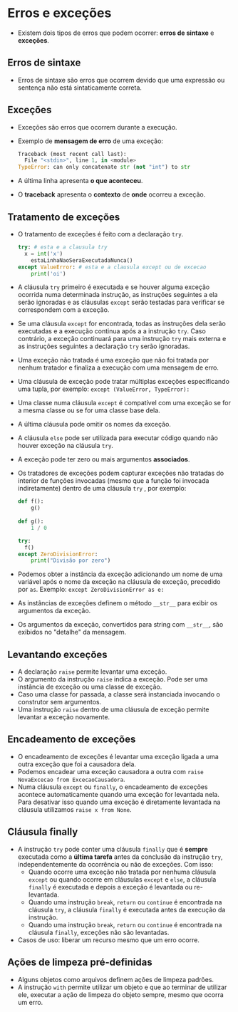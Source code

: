 # Erros e exceções

- Existem dois tipos de erros que podem ocorrer: **erros de sintaxe** e **exceções**.

## Erros de sintaxe

- Erros de sintaxe são erros que ocorrem devido que uma expressão ou sentença não está sintaticamente correta.

## Exceções

- Exceções são erros que ocorrem durante a execução.

- Exemplo de **mensagem de erro** de uma exceção:

  ```python
  Traceback (most recent call last):
    File "<stdin>", line 1, in <module>
  TypeError: can only concatenate str (not "int") to str
  ```

- A última linha apresenta **o que aconteceu**.

- O **traceback** apresenta o **contexto** de **onde** ocorreu a exceção.

## Tratamento de exceções

- O tratamento de exceções é feito com a declaração `try`.

  ```python
  try: # esta e a clausula try
  	x = int('x')
      estaLinhaNaoSeraExecutadaNunca()
  except ValueError: # esta e a clausula except ou de excecao
      print('oi')
  ```

- A cláusula `try` primeiro é executada e se houver alguma exceção ocorrida numa determinada instrução, as instruções seguintes a ela serão ignoradas e as cláusulas `except` serão testadas para verificar se correspondem com a exceção.

- Se uma cláusula `except` for encontrada, todas as instruções dela serão executadas e a execução continua após a a instrução `try`. Caso contrário, a exceção continuará para uma instrução `try` mais externa e as instruções seguintes a declaração `try` serão ignoradas.

- Uma exceção não tratada é uma exceção que não foi tratada por nenhum tratador e finaliza a execução com uma mensagem de erro.

- Uma cláusula de exceção pode tratar múltiplas exceções especificando uma tupla, por exemplo: `except (ValueError, TypeError):`

- Uma classe numa cláusula `except` é compatível com uma exceção se for a mesma classe ou se for uma classe base dela.

- A última cláusula pode omitir os nomes da exceção.

- A cláusula `else` pode ser utilizada para executar código quando não houver exceção na cláusula `try`.

- A exceção pode ter zero ou mais argumentos **associados**.

- Os tratadores de exceções podem capturar exceções não tratadas do interior de funções invocadas (mesmo que a função foi invocada indiretamente) dentro de uma cláusula `try` , por exemplo:

  ```python
  def f():
      g()
      
  def g():
      1 / 0
  
  try:
  	f()
  except ZeroDivisionError:
      print("Divisão por zero")
  ```

- Podemos obter a instância da exceção adicionando um nome de uma variável após o nome da exceção na cláusula de exceção, precedido por `as`. Exemplo: `except ZeroDivisionError as e:`

- As instâncias de exceções definem o método `__str__` para exibir os argumentos da exceção.

- Os argumentos da exceção, convertidos para string com `__str__`, são exibidos no "detalhe" da mensagem.

## Levantando exceções

- A declaração `raise` permite levantar uma exceção.
- O argumento da instrução `raise` indica a exceção. Pode ser uma instância de exceção ou uma classe de exceção.
- Caso uma classe for passada, a classe será instanciada invocando o construtor sem argumentos.
- Uma instrução `raise` dentro de uma cláusula de exceção permite levantar a exceção novamente.

## Encadeamento de exceções

- O encadeamento de exceções é levantar uma exceção ligada a uma outra exceção que foi a causadora dela.
- Podemos encadear uma exceção causadora a outra com `raise NovaExcecao from ExcecaoCausadora`.
- Numa cláusula `except` ou `finally`, o encadeamento de exceções acontece automaticamente quando uma exceção for levantada nela. Para desativar isso quando uma exceção é diretamente levantada na cláusula utilizamos `raise x from None`.

## Cláusula finally

- A instrução `try` pode conter uma cláusula `finally` que é **sempre** executada como a **última tarefa** antes da conclusão da instrução `try`, independentemente da ocorrência ou não de exceções. Com isso:
  - Quando ocorre uma exceção não tratada por nenhuma cláusula `except` ou quando ocorre em cláusulas `except` e `else`, a cláusula `finally` é executada e depois a exceção é levantada ou re-levantada.
  - Quando uma instrução `break`, `return` ou `continue` é encontrada na cláusula `try`, a cláusula `finally` é executada antes da execução da instrução.
  - Quando uma instrução `break`, `return` ou `continue` é encontrada na cláusula `finally`, exceções não são levantadas.
- Casos de uso: liberar um recurso mesmo que um erro ocorre.

## Ações de limpeza pré-definidas

- Alguns objetos como arquivos definem ações de limpeza padrões.
- A instrução `with` permite utilizar um objeto e que ao terminar de utilizar ele, executar a ação de limpeza do objeto sempre, mesmo que ocorra um erro.
